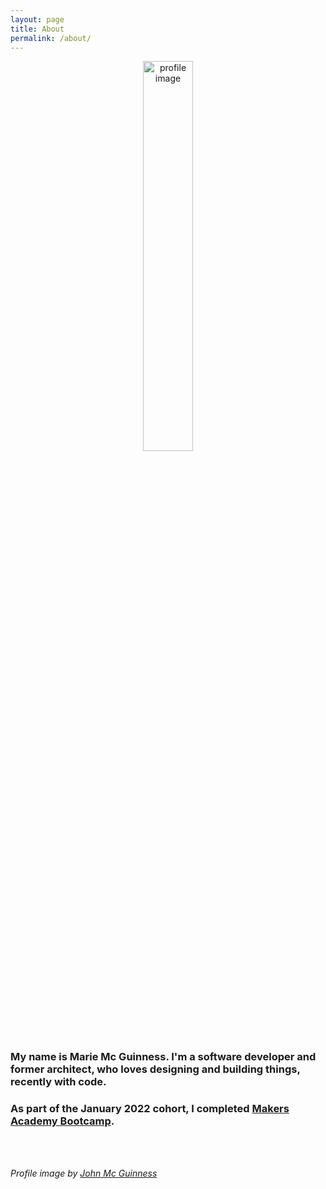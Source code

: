 ```yaml
---
layout: page
title: About
permalink: /about/
---
```


<p style="text-align: center;">
  <img class="profile-image" src="../public/hobbies/Profile.png" alt="profile image" width="40%"></p>

### My name is Marie Mc Guinness. I'm a <strong>software developer</strong> and former <strong>architect</strong>, who loves designing and building things, recently with code.</p>

### As part of the January 2022 cohort, I completed [Makers Academy Bootcamp](https://makers.tech/).

<br>
<br>

_Profile image by [John Mc Guinness](https://www.johnmcguinness.art)_
